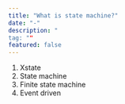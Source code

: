 ```yaml
---
title: "What is state machine?"
date: "-"
description: "
tag: ""
featured: false
---
```


1. Xstate
2. State machine
3. Finite state machine
4. Event driven
